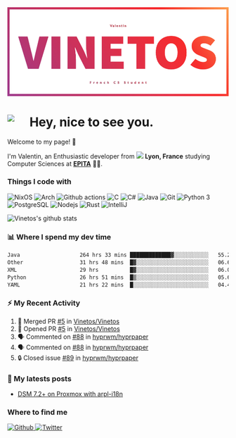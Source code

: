 <!--
**Vinetos/Vinetos** is a ✨ _special_ ✨ repository because its `README.md` (this file) appears on your GitHub profile.
-->
<a align="center" href="https://vinetos.fr">
  <img src="https://raw.githubusercontent.com/Vinetos/Vinetos/master/Vinetos%20Banner.png" />
</a>

# <img align="left" src="https://cdn.discordapp.com/emojis/938153240527265812.webp" width="10%" /> Hey, nice to see you.

Welcome to my page! :wave:  

I'm Valentin, an Enthusiastic developer from <img src="https://cdn-icons-png.flaticon.com/512/197/197560.png" width="13"/> **Lyon, France** studying Computer Sciences at [**EPITA**](https://www.epita.fr/en/) 👨‍🎓.

### Things I code with
<p>
  <img alt="NixOS" src="https://img.shields.io/badge/-NixOS-00cec9?style=flat-square&logo=nixos&logoColor=white" />
  <img alt="Arch" src="https://img.shields.io/badge/-Arch-2088FF?style=flat-square&logo=arch-linux&logoColor=white" />
  <img alt="Github actions" src="https://img.shields.io/badge/-Github_Actions-4834d4?style=flat-square&logo=github-actions&logoColor=white" />
  <img alt="C" src="https://img.shields.io/badge/-C-be2edd?style=flat-square&logo=c&logoColor=white" />
  <img alt="C#" src="https://img.shields.io/badge/-C%23-E10098?style=flat-square&logo=c#&logoColor=white" />
  <img alt="Java" src="https://img.shields.io/badge/-Java-ea2845?style=flat-square&logo=openjdk&logoColor=white" />
  <img alt="Git" src="https://img.shields.io/badge/-Git-F05032?style=flat-square&logo=git&logoColor=white" />
  <img alt="Python 3" src="https://img.shields.io/badge/-Python%203-F7B93E?style=flat-square&logo=python&logoColor=white" />
  <img alt="PostgreSQL" src="https://img.shields.io/badge/-PostgreSQL-13aa52?style=flat-square&logo=mongodb&logoColor=white" />
  <img alt="Nodejs" src="https://img.shields.io/badge/-Nodejs-43853d?style=flat-square&logo=Node.js&logoColor=white" />
  <img alt="Rust" src="https://img.shields.io/badge/-Rust-f7f1e3?style=flat-square&logo=rust&logoColor=black" />
  <img alt="IntelliJ" src="https://img.shields.io/badge/-IntelliJ-000000?style=flat-square&logo=intellij-idea&logoColor=white" />
</p>

![Vinetos's github stats](https://github-readme-stats.vercel.app/api?username=Vinetos&show_icons=true) 

### :bar_chart: Where I spend my dev time  
<!--START_SECTION:waka-->

```txt
Java                   264 hrs 33 mins █████████████▓░░░░░░░░░░░   55.25 %
Other                  31 hrs 48 mins  █▓░░░░░░░░░░░░░░░░░░░░░░░   06.64 %
XML                    29 hrs          █▓░░░░░░░░░░░░░░░░░░░░░░░   06.06 %
Python                 26 hrs 51 mins  █▒░░░░░░░░░░░░░░░░░░░░░░░   05.61 %
YAML                   21 hrs 22 mins  █░░░░░░░░░░░░░░░░░░░░░░░░   04.47 %
```

<!--END_SECTION:waka-->

### :zap: My Recent Activity

<!--START_SECTION:activity-->
1. 🎉 Merged PR [#5](https://github.com/Vinetos/Vinetos/pull/5) in [Vinetos/Vinetos](https://github.com/Vinetos/Vinetos)
2. 💪 Opened PR [#5](https://github.com/Vinetos/Vinetos/pull/5) in [Vinetos/Vinetos](https://github.com/Vinetos/Vinetos)
3. 🗣 Commented on [#88](https://github.com/hyprwm/hyprpaper/issues/88#issuecomment-1684864311) in [hyprwm/hyprpaper](https://github.com/hyprwm/hyprpaper)
4. 🗣 Commented on [#88](https://github.com/hyprwm/hyprpaper/issues/88#issuecomment-1684435858) in [hyprwm/hyprpaper](https://github.com/hyprwm/hyprpaper)
5. 🔒 Closed issue [#89](https://github.com/hyprwm/hyprpaper/issues/89) in [hyprwm/hyprpaper](https://github.com/hyprwm/hyprpaper)
<!--END_SECTION:activity-->

### :paperclip: My latests posts
<!-- BLOG-POST-LIST:START -->
- [DSM 7.2+ on Proxmox with arpl-i18n](https://dev.to/vinetos/dsm-72-on-proxmox-with-arpl-i18n-1g0n)
<!-- BLOG-POST-LIST:END -->

### Where to find me
<p>
  <a href="https://github.com/Vinetos" target="_blank">
    <img alt="Github" src="https://img.shields.io/badge/GitHub-%2312100E.svg?&style=for-the-badge&logo=Github&logoColor=white" />
  </a> 
  <a href="https://twitter.com/Vinetos" target="_blank">
    <img alt="Twitter" src="https://img.shields.io/badge/twitter-%231DA1F2.svg?&style=for-the-badge&logo=twitter&logoColor=white" />
  </a> 
</p>
